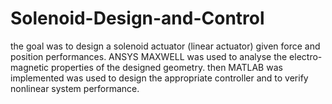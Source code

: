 # Solenoid-Design-and-Control
the goal was to design a solenoid actuator (linear actuator) given force and position performances. ANSYS MAXWELL was used to analyse the electro-magnetic properties of the designed geometry. then MATLAB was implemented was used to design the appropriate controller and to verify nonlinear system performance. 
